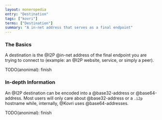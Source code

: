 ```yaml
---
layout: moneropedia
entry: "Destination"
tags: ["kovri"]
terms: ["Destination"]
summary: "A in-net address that serves as a final endpoint"
---
```


### The Basics

A destination is the @I2P @in-net address of the final endpoint you are trying to connect to (example: an @I2P website, service, or simply a peer).

TODO(anonimal): finish

### In-depth Information

An @I2P destination can be encoded into a @base32-address or @base64-address. Most users will only care about @base32-address or a `.i2p` hostname while, internally, @Kovri uses @base64-addresses.

TODO(anonimal): finish
